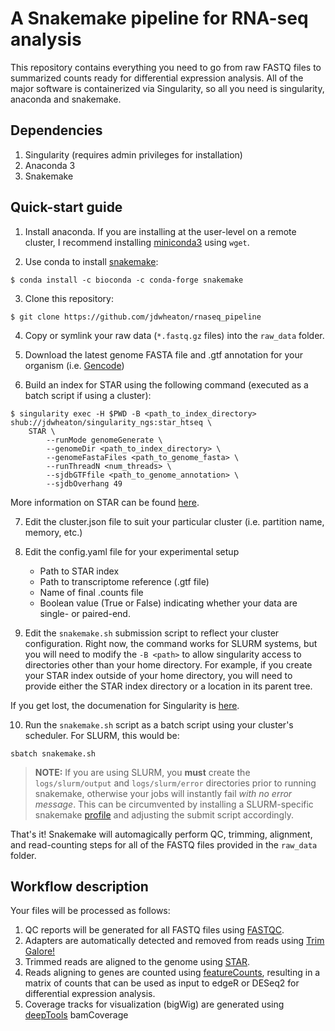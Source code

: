 # A Snakemake pipeline for RNA-seq analysis

This repository contains everything you need to go from raw FASTQ files to summarized counts ready for differential expression analysis. All of the major software is containerized via Singularity, so all you need is singularity, anaconda and snakemake.

## Dependencies
1. Singularity (requires admin privileges for installation)
2. Anaconda 3
3. Snakemake

## Quick-start guide

1. Install anaconda. If you are installing at the user-level on a remote cluster, I recommend installing [miniconda3](https://docs.conda.io/en/latest/miniconda.html) using `wget`.

2. Use conda to install [snakemake](https://snakemake.readthedocs.io/en/stable/getting_started/installation.html):

```
$ conda install -c bioconda -c conda-forge snakemake
```

3. Clone this repository:

```
$ git clone https://github.com/jdwheaton/rnaseq_pipeline
```

4. Copy or symlink your raw data (`*.fastq.gz` files) into the `raw_data` folder.

5. Download the latest genome FASTA file and .gtf annotation for your organism (i.e. [Gencode](http://gencodegenes.org))

6. Build an index for STAR using the following command (executed as a batch script if using a cluster):

```
$ singularity exec -H $PWD -B <path_to_index_directory> shub://jdwheaton/singularity_ngs:star_htseq \
    STAR \
		--runMode genomeGenerate \
		--genomeDir <path_to_index_directory> \
		--genomeFastaFiles <path_to_genome_fasta> \
		--runThreadN <num_threads> \
		--sjdbGTFfile <path_to_genome_annotation> \
		--sjdbOverhang 49
```
More information on STAR can be found [here](https://github.com/alexdobin/STAR).

7. Edit the cluster.json file to suit your particular cluster (i.e. partition name, memory, etc.)

8. Edit the config.yaml file for your experimental setup
    - Path to STAR index
    - Path to transcriptome reference (.gtf file)
    - Name of final .counts file
    - Boolean value (True or False) indicating whether your data are single- or paired-end.
    
9. Edit the `snakemake.sh` submission script to reflect your cluster configuration. Right now, the command works for SLURM systems, but you will need to modify the `-B <path>` to allow singularity access to directories other than your home directory. For example, if you create your STAR index outside of your home directory, you will need to provide either the STAR index directory or a location in its parent tree.

If you get lost, the documenation for Singularity is [here](https://www.sylabs.io/docs/).

10. Run the `snakemake.sh` script as a batch script using your cluster's scheduler. For SLURM, this would be:
```
sbatch snakemake.sh
```

> **NOTE:** If you are using SLURM, you **must** create the `logs/slurm/output` and `logs/slurm/error` directories prior to running snakemake, otherwise your jobs will instantly fail *with no error message*. This can be circumvented by installing a SLURM-specific snakemake [profile](https://github.com/Snakemake-Profiles/slurm) and adjusting the submit script accordingly.


That's it! Snakemake will automagically perform QC, trimming, alignment, and read-counting steps for all of the FASTQ files provided in the `raw_data` folder.

## Workflow description

Your files will be processed as follows:

1. QC reports will be generated for all FASTQ files using [FASTQC](https://www.bioinformatics.babraham.ac.uk/projects/fastqc/).
2. Adapters are automatically detected and removed from reads using [Trim Galore!](https://www.bioinformatics.babraham.ac.uk/projects/trim_galore/)
3. Trimmed reads are aligned to the genome using [STAR](https://github.com/alexdobin/STAR).
4. Reads aligning to genes are counted using [featureCounts](http://bioinf.wehi.edu.au/featureCounts/), resulting in a matrix of counts that can be used as input to edgeR or DESeq2 for differential expression analysis.
5. Coverage tracks for visualization (bigWig) are generated using [deepTools](https://deeptools.readthedocs.io/en/develop/) bamCoverage
